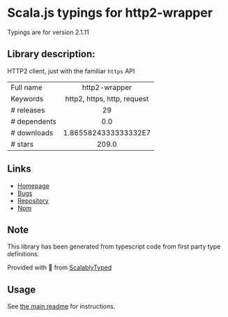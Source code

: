 
# Scala.js typings for http2-wrapper

Typings are for version 2.1.11

## Library description:
HTTP2 client, just with the familiar `https` API

|                    |                 |
| ------------------ | :-------------: |
| Full name          | http2-wrapper |
| Keywords           | http2, https, http, request |
| # releases         | 29 |
| # dependents       | 0.0 |
| # downloads        | 1.8655824333333332E7 |
| # stars            | 209.0 |

## Links
- [Homepage](https://github.com/szmarczak/http2-wrapper#readme)
- [Bugs](https://github.com/szmarczak/http2-wrapper/issues)
- [Repository](https://github.com/szmarczak/http2-wrapper)
- [Npm](https://www.npmjs.com/package/http2-wrapper)
    


## Note
This library has been generated from typescript code from first party type definitions.

Provided with :purple_heart: from [ScalablyTyped](https://github.com/oyvindberg/ScalablyTyped)

## Usage
See [the main readme](../../readme.md) for instructions.


